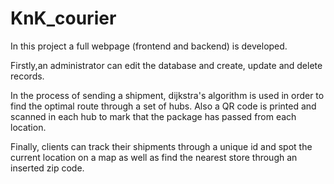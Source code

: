 # KnK_courier

In this project a full webpage (frontend and backend) is developed.

Firstly,an administrator can edit the database and create, update and delete records.

In the process of sending a shipment, dijkstra's algorithm is used in order to find the optimal route through a set of hubs. Also a QR code is printed and scanned in each hub to mark that the package has passed from each location.

Finally, clients can track their shipments through a unique id and spot the current location on a map as well as find the nearest store through an inserted zip code.
